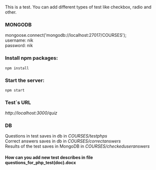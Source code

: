 This is a test. You can add different types of test like checkbox, radio and other. 
<br />

### MONGODB
mongoose.connect('mongodb://localhost:27017/COURSES');
<br/>
username: nik 
<br/>
password: nik 
<br/>

### Install npm packages:
```
npm install
```

### Start the server:
```
npm start
```

### Test\`s URL

*http://localhost:3000/quiz*

### DB
Questions in test saves in db in *COURSES/testphps*
<br/>
Correct answers saves in db in *COURSES/correctanswers*
<br/>
Results of the test saves in MongoDB in *COURSES/checkeduseranswers*
<br/>

#### How can you add new test describes in file questions_for_php_test(doc).docx
 
